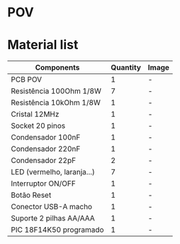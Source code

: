 # POV

# Material list

| Components | Quantity | Image |
| -----------|----------|-------|
| PCB POV | 1 | - |
| Resistência 100Ohm 1/8W | 7 | - |
| Resistência 10kOhm 1/8W | 1 | - |
| Cristal 12MHz | 1 | - |
| Socket 20 pinos | 1 | - |
| Condensador 100nF | 1 | - |
| Condensador 220nF | 1 | - |
| Condensador 22pF | 2 | - |
| LED (vermelho, laranja...) | 7 | - |
| Interruptor ON/OFF | 1 | - |
| Botão Reset | 1 | - |
| Conector USB-A macho | 1 | - |
| Suporte 2 pilhas AA/AAA | 1 | - |
| PIC 18F14K50 programado | 1 | - |
